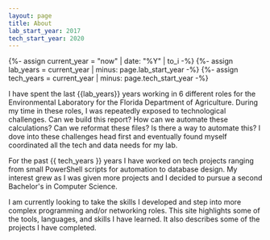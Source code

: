 ```yaml
---
layout: page
title: About
lab_start_year: 2017
tech_start_year: 2020
---
```


{%- assign current_year = "now" | date: "%Y" | to_i -%}
{%- assign lab_years = current_year | minus: page.lab_start_year -%}
{%- assign tech_years = current_year | minus: page.tech_start_year -%}


I have spent the last {{lab_years}} years working in 6 different roles 
for the Environmental Laboratory for the Florida Department of Agriculture. 
During my time in these roles, I was repeatedly exposed to technological challenges. 
Can we build this report? How can we automate these calculations? Can 
we reformat these files? Is there a way to automate this? I dove into these challenges 
head first and eventually found myself coordinated all the tech and data needs for my lab.

For the past {{ tech_years }} years I have worked on tech projects ranging from small PowerShell scripts for 
automation to database design. My interest grew as I was given more projects 
and I decided to pursue a second Bachelor's in Computer Science. 

I am currently looking to take the skills I developed and 
step into more complex programming and/or networking roles. This site highlights some of the tools, 
languages, and skills I have learned. It also describes some of the projects 
I have completed.